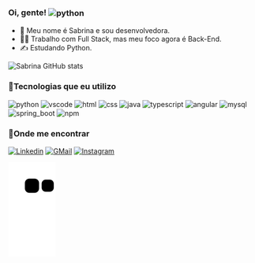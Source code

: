 ### Oi, gente!   <img alt="python" width=20 src="https://raw.githubusercontent.com/MartinHeinz/MartinHeinz/master/wave.gif" align="center">
 - 🦁 Meu nome é Sabrina e sou desenvolvedora.
 - 👨‍💻 Trabalho com Full Stack, mas meu foco agora é Back-End. 
 - ✍️ Estudando Python.

![Sabrina GitHub stats](https://github-readme-stats.vercel.app/api?username=sabrinatopel&show_icons=true&theme=synthwave)



### 🚀Tecnologias que eu utilizo

<div style="display: inline_block">
<img alt="python" src="https://img.shields.io/badge/Python-14354C?style=for-the-badge&logo=python&logoColor=white" align="center">
 <img alt="vscode" src="https://img.shields.io/badge/Visual_Studio_Code-0078D4?style=for-the-badge&logo=visual%20studio%20code&logoColor=white" align="center">
<img alt="html" src="https://img.shields.io/badge/HTML-239120?style=for-the-badge&logo=html5&logoColor=white" align="center">
<img alt="css" src="https://img.shields.io/badge/CSS-239120?&style=for-the-badge&logo=css3&logoColor=white" align="center">
<img alt="java" src="https://img.shields.io/badge/Java-ED8B00?style=for-the-badge&logo=java&logoColor=white" align="center">
<img alt="typescript" src="https://img.shields.io/badge/TypeScript-007ACC?style=for-the-badge&logo=typescript&logoColor=white" align="center">
<img alt="angular" src="https://img.shields.io/badge/Angular-DD0031?style=for-the-badge&logo=angular&logoColor=white" align="center">
<img alt="mysql" src="https://img.shields.io/badge/MySQL-00000F?style=for-the-badge&logo=mysql&logoColor=white" align="center">
<img alt="spring_boot" src="https://img.shields.io/badge/Spring_Boot-F2F4F9?style=for-the-badge&logo=spring-boot" align="center">

<img alt="npm" src="https://img.shields.io/badge/npm-CB3837?style=for-the-badge&logo=npm&logoColor=white" align="center">


 </div>

### 📧Onde me encontrar
[![Linkedin](https://img.shields.io/badge/LinkedIn-0077B5?style=for-the-badge&logo=linkedin&logoColor=white)](https://www.linkedin.com/in/sabrina-topel) [![GMail](https://img.shields.io/badge/Gmail-D14836?style=for-the-badge&logo=gmail&logoColor=white)](mailto:sabrina.f.topel@gmail.com) [![Instagram](https://img.shields.io/badge/Instagram-E4405F?style=for-the-badge&logo=instagram&logoColor=white)](https://www.instagram.com/sabrina.topel)  

![Snake animation](https://github.com/sabrinatopel/sabrinatopel/blob/output/github-contribution-grid-snake.svg#gh-dark-mode-only)
  
